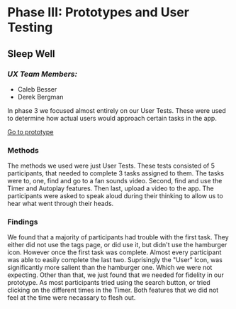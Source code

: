 # Phase III: Prototypes and User Testing

## **Sleep Well**

### ***UX Team Members:***
- Caleb Besser
- Derek Bergman

In phase 3 we focused almost entirely on our User Tests. These were used to determine how actual users would approach certain tasks in the app.

[Go to prototype](https://xd.adobe.com/view/7076724f-8b23-48fb-8311-740cd79f68a5-2525/?fullscreen&hints=off)

### Methods

The methods we used were just User Tests. These tests consisted of 5 participants, that needed to complete 3 tasks assigned to them. The tasks were to, one, find and go to a fan sounds video. Second, find and use the Timer and Autoplay features. Then last, upload a video to the app. The participants were asked to speak aloud during their thinking to allow us to hear what went through their heads. 

### Findings

We found that a majority of participants had trouble with the first task. They either did not use the tags page, or did use it, but didn't use the hamburger icon. However once the first task was complete. Almost every participant was able to easily complete the last two. Suprisingly the "User" Icon, was significantly more salient than the hamburger one. Which we were not expecting. Other than that, we just found that we needed for fidelity in our prototype. As most participants tried using the search button, or tried clicking on the different times in the Timer. Both features that we did not feel at the time were necassary to flesh out.
